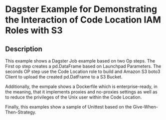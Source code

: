 # Dagster Example for Demonstrating the Interaction of Code Location IAM Roles with S3

## Description

This example shows a Dagster Job example based on two Op steps. The First op step creates a pd.DataFrame based on 
Launchpad Parameters. The seconds OP step use the Code Location role to build and Amazon S3 boto3 Client to upload the 
created pd.DatFrame to a S3 Bucket.

Additionally, the exmpale shows a Dockerfile which is enterprise-ready, in the meaning, that it implements proxies
and no-proxies settings as well as to reduce the privileges of the Unix user within the Code Location.

Finally, this examples show a sample of Unittest based on the Give-When-Then-Strategy.
